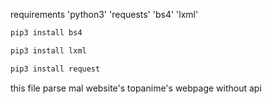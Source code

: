 requirements 'python3' 'requests' 'bs4' 'lxml'
```groovy
pip3 install bs4
```
```groovy
pip3 install lxml
```
```groovy
pip3 install request
```
this file parse mal website's topanime's webpage without api
